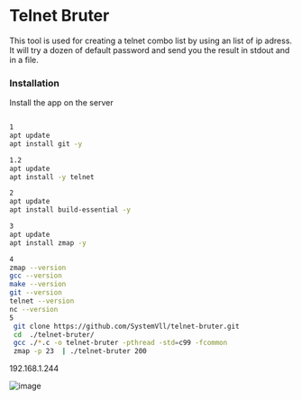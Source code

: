 # Telnet Bruter

This tool is used for creating a telnet combo list by
using an list of ip adress. It will try a dozen of default
password and send you the result in stdout and in a file.

### Installation
Install the app on the server
```sh

1
apt update
apt install git -y

1.2
apt update
apt install -y telnet 

2
apt update
apt install build-essential -y

3
apt update
apt install zmap -y

4
zmap --version
gcc --version
make --version
git --version
telnet --version
nc --version
5
 git clone https://github.com/SystemVll/telnet-bruter.git
 cd  ./telnet-bruter/
 gcc ./*.c -o telnet-bruter -pthread -std=c99 -fcommon
 zmap -p 23  | ./telnet-bruter 200
```

<!-- hostname -I что бы узнать айпи --> 192.168.1.244 
![image](https://user-images.githubusercontent.com/69421356/192002873-c8f5fd0d-9866-43dc-a18a-59b9ddf051f3.png)
